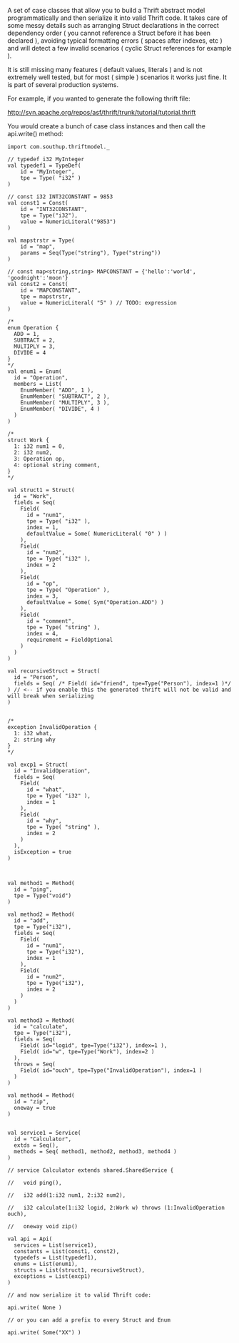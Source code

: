 A set of case classes that allow you to build a Thrift abstract model programmatically and then serialize it into valid Thrift code. It takes care of some messy details such as arranging Struct declarations in the correct dependency order ( you cannot reference a Struct before it has been declared ), avoiding typical formatting errors ( spaces after indexes, etc ) and will detect a few invalid scenarios ( cyclic Struct references for example ).

It is still missing many features ( default values, literals ) and is not extremely well tested, but for most ( simple ) scenarios it works just fine. It is part of several production systems.

For example, if you wanted to generate the following thrift file:

http://svn.apache.org/repos/asf/thrift/trunk/tutorial/tutorial.thrift

You would create a bunch of case class instances and then call the api.write() method:

    import com.southup.thriftmodel._

    // typedef i32 MyInteger
    val typedef1 = TypeDef(
        id = "MyInteger",
        tpe = Type( "i32" )
    )  
    
    // const i32 INT32CONSTANT = 9853
    val const1 = Const(
        id = "INT32CONSTANT",
        tpe = Type("i32"),
        value = NumericLiteral("9853")
    )

    val mapstrstr = Type(
        id = "map",
        params = Seq(Type("string"), Type("string"))
    )

    // const map<string,string> MAPCONSTANT = {'hello':'world', 'goodnight':'moon'}
    val const2 = Const(
        id = "MAPCONSTANT",
        tpe = mapstrstr,
        value = NumericLiteral( "5" ) // TODO: expression
    )
    
    /*
    enum Operation {
      ADD = 1,
      SUBTRACT = 2,
      MULTIPLY = 3,
      DIVIDE = 4
    }
    */
    val enum1 = Enum(
      id = "Operation",
      members = List(
        EnumMember( "ADD", 1 ),
        EnumMember( "SUBTRACT", 2 ),
        EnumMember( "MULTIPLY", 3 ),
        EnumMember( "DIVIDE", 4 )         
      )
    )
    
    /*
    struct Work {
      1: i32 num1 = 0,
      2: i32 num2,
      3: Operation op,
      4: optional string comment,
    }
    */
    
    val struct1 = Struct(
      id = "Work",
      fields = Seq(
        Field(
          id = "num1",
          tpe = Type( "i32" ),
          index = 1,
          defaultValue = Some( NumericLiteral( "0" ) )
        ),
        Field(
          id = "num2",
          tpe = Type( "i32" ),
          index = 2
        ),
        Field(
          id = "op",
          tpe = Type( "Operation" ),
          index = 3,
          defaultValue = Some( Sym("Operation.ADD") )
        ),
        Field(
          id = "comment",
          tpe = Type( "string" ),
          index = 4,
          requirement = FieldOptional
        )
      )
    )
    
    val recursiveStruct = Struct(
      id = "Person",
      fields = Seq( /* Field( id="friend", tpe=Type("Person"), index=1 )*/ ) // <-- if you enable this the generated thrift will not be valid and will break when serializing
    )
    
    
    /*
    exception InvalidOperation {
      1: i32 what,
      2: string why
    }
    */

    val excp1 = Struct(
      id = "InvalidOperation",
      fields = Seq(
        Field(
          id = "what",
          tpe = Type( "i32" ),
          index = 1
        ),
        Field(
          id = "why",
          tpe = Type( "string" ),
          index = 2
        )
      ),
      isException = true
    )
    
    
    
    val method1 = Method(
      id = "ping",
      tpe = Type("void")
    )
    
    val method2 = Method(
      id = "add",
      tpe = Type("i32"),
      fields = Seq(
        Field(
          id = "num1",
          tpe = Type("i32"),
          index = 1
        ), 
        Field(
          id = "num2",
          tpe = Type("i32"),
          index = 2
        )
      )
    )
    
    val method3 = Method(
      id = "calculate",
      tpe = Type("i32"),
      fields = Seq(
        Field( id="logid", tpe=Type("i32"), index=1 ),
        Field( id="w", tpe=Type("Work"), index=2 )
      ),
      throws = Seq(
        Field( id="ouch", tpe=Type("InvalidOperation"), index=1 )    
      )
    )
    
    val method4 = Method(
      id = "zip",
      oneway = true 
    )
    
    
    val service1 = Service(
      id = "Calculator",
      extds = Seq(),
      methods = Seq( method1, method2, method3, method4 )
    )
    
    // service Calculator extends shared.SharedService {
    
    //   void ping(),
    
    //   i32 add(1:i32 num1, 2:i32 num2),
    
    //   i32 calculate(1:i32 logid, 2:Work w) throws (1:InvalidOperation ouch),
    
    //   oneway void zip()
        
    val api = Api(
      services = List(service1),
      constants = List(const1, const2),
      typedefs = List(typedef1),
      enums = List(enum1),
      structs = List(struct1, recursiveStruct),
      exceptions = List(excp1)
    )

    // and now serialize it to valid Thrift code:

    api.write( None )

    // or you can add a prefix to every Struct and Enum

    api.write( Some("XX") )
